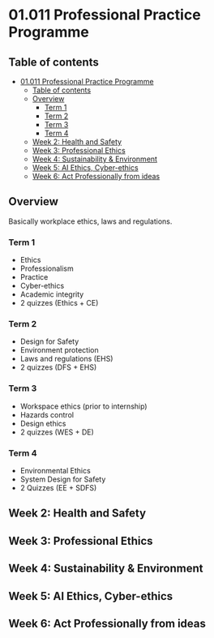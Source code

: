 # 01.011 Professional Practice Programme

## Table of contents
- [01.011 Professional Practice Programme](#01011-professional-practice-programme)
  - [Table of contents](#table-of-contents)
  - [Overview](#overview)
    - [Term 1](#term-1)
    - [Term 2](#term-2)
    - [Term 3](#term-3)
    - [Term 4](#term-4)
  - [Week 2: Health and Safety](#week-2-health-and-safety)
  - [Week 3: Professional Ethics](#week-3-professional-ethics)
  - [Week 4: Sustainability \& Environment](#week-4-sustainability--environment)
  - [Week 5: AI Ethics, Cyber-ethics](#week-5-ai-ethics-cyber-ethics)
  - [Week 6: Act Professionally from ideas](#week-6-act-professionally-from-ideas)

## Overview
Basically workplace ethics, laws and regulations.

### Term 1
- Ethics
- Professionalism
- Practice
- Cyber-ethics
- Academic integrity
- 2 quizzes (Ethics + CE)

### Term 2
- Design for Safety
- Environment protection
- Laws and regulations (EHS)
- 2 quizzes (DFS + EHS)

### Term 3
- Workspace ethics (prior to internship)
- Hazards control
- Design ethics
- 2 quizzes (WES + DE)

### Term 4
- Environmental Ethics
- System Design for Safety
- 2 Quizzes (EE + SDFS)

## Week 2: Health and Safety

## Week 3: Professional Ethics

## Week 4: Sustainability & Environment

## Week 5: AI Ethics, Cyber-ethics

## Week 6: Act Professionally from ideas
